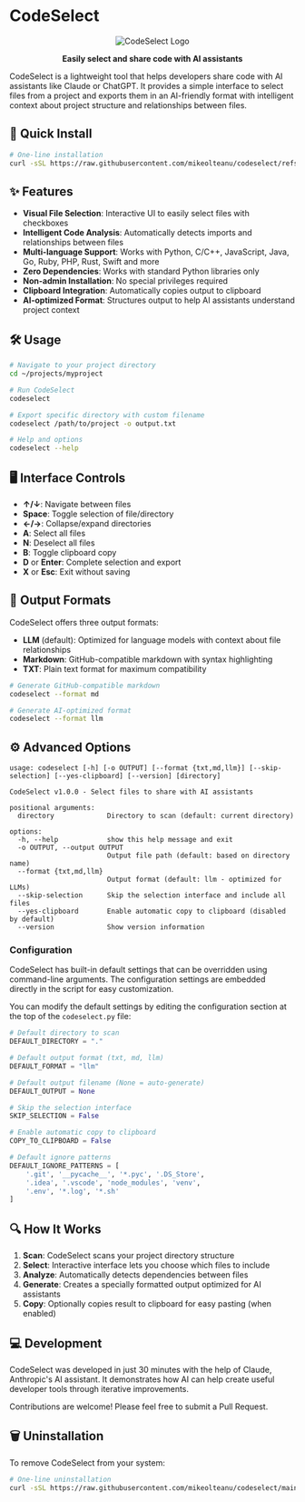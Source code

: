 # CodeSelect

<div align="center">

![CodeSelect Logo](https://img.shields.io/badge/CodeSelect-1.0.0-blue)

**Easily select and share code with AI assistants**

</div>

CodeSelect is a lightweight tool that helps developers share code with AI assistants like Claude or ChatGPT. It provides a simple interface to select files from a project and exports them in an AI-friendly format with intelligent context about project structure and relationships between files.

## 🚀 Quick Install

```bash
# One-line installation
curl -sSL https://raw.githubusercontent.com/mikeolteanu/codeselect/refs/heads/main/install.sh | bash
```

## ✨ Features

- **Visual File Selection**: Interactive UI to easily select files with checkboxes
- **Intelligent Code Analysis**: Automatically detects imports and relationships between files
- **Multi-language Support**: Works with Python, C/C++, JavaScript, Java, Go, Ruby, PHP, Rust, Swift and more
- **Zero Dependencies**: Works with standard Python libraries only
- **Non-admin Installation**: No special privileges required
- **Clipboard Integration**: Automatically copies output to clipboard
- **AI-optimized Format**: Structures output to help AI assistants understand project context

## 🛠️ Usage

```bash
# Navigate to your project directory
cd ~/projects/myproject

# Run CodeSelect
codeselect

# Export specific directory with custom filename
codeselect /path/to/project -o output.txt

# Help and options
codeselect --help
```

## 🖥️ Interface Controls

- **↑/↓**: Navigate between files
- **Space**: Toggle selection of file/directory
- **←/→**: Collapse/expand directories
- **A**: Select all files
- **N**: Deselect all files
- **B**: Toggle clipboard copy
- **D** or **Enter**: Complete selection and export
- **X** or **Esc**: Exit without saving

## 📄 Output Formats

CodeSelect offers three output formats:

- **LLM** (default): Optimized for language models with context about file relationships
- **Markdown**: GitHub-compatible markdown with syntax highlighting
- **TXT**: Plain text format for maximum compatibility

```bash
# Generate GitHub-compatible markdown
codeselect --format md

# Generate AI-optimized format
codeselect --format llm
```

## ⚙️ Advanced Options

```
usage: codeselect [-h] [-o OUTPUT] [--format {txt,md,llm}] [--skip-selection] [--yes-clipboard] [--version] [directory]

CodeSelect v1.0.0 - Select files to share with AI assistants

positional arguments:
  directory             Directory to scan (default: current directory)

options:
  -h, --help            show this help message and exit
  -o OUTPUT, --output OUTPUT
                        Output file path (default: based on directory name)
  --format {txt,md,llm}
                        Output format (default: llm - optimized for LLMs)
  --skip-selection      Skip the selection interface and include all files
  --yes-clipboard       Enable automatic copy to clipboard (disabled by default)
  --version             Show version information
```

### Configuration

CodeSelect has built-in default settings that can be overridden using command-line arguments. The configuration settings are embedded directly in the script for easy customization.

You can modify the default settings by editing the configuration section at the top of the `codeselect.py` file:

```python
# Default directory to scan
DEFAULT_DIRECTORY = "."

# Default output format (txt, md, llm)
DEFAULT_FORMAT = "llm"

# Default output filename (None = auto-generate)
DEFAULT_OUTPUT = None

# Skip the selection interface
SKIP_SELECTION = False

# Enable automatic copy to clipboard
COPY_TO_CLIPBOARD = False

# Default ignore patterns
DEFAULT_IGNORE_PATTERNS = [
    '.git', '__pycache__', '*.pyc', '.DS_Store', 
    '.idea', '.vscode', 'node_modules', 'venv',
    '.env', '*.log', '*.sh'
]
```

## 🔍 How It Works

1. **Scan**: CodeSelect scans your project directory structure
2. **Select**: Interactive interface lets you choose which files to include
3. **Analyze**: Automatically detects dependencies between files
4. **Generate**: Creates a specially formatted output optimized for AI assistants
5. **Copy**: Optionally copies result to clipboard for easy pasting (when enabled)

## 💻 Development

CodeSelect was developed in just 30 minutes with the help of Claude, Anthropic's AI assistant. It demonstrates how AI can help create useful developer tools through iterative improvements.

Contributions are welcome! Please feel free to submit a Pull Request.

## 🗑️ Uninstallation

To remove CodeSelect from your system:

```bash
# One-line uninstallation
curl -sSL https://raw.githubusercontent.com/mikeolteanu/codeselect/main/uninstall.sh | bash
